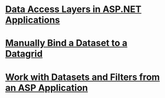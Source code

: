 # [Data Access Layers in ASP.NET Applications](data-access-layers-in-aspnet-applications.md)
# [Manually Bind a Dataset to a Datagrid](how-to-manually-bind-a-dataset-to-a-datagrid.md)
# [Work with Datasets and Filters from an ASP Application](how-to-work-with-datasets-and-filters-from-an-asp-application.md)
